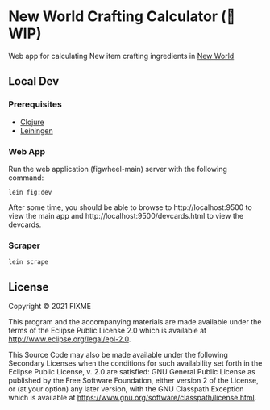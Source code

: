 # New World Crafting Calculator (👷 WIP)

Web app for calculating New item crafting ingredients in [New World](https://www.newworld.com/en-us/)

## Local Dev

### Prerequisites

* [Clojure](https://clojure.org/guides/getting_started)
* [Leiningen](https://leiningen.org/)

### Web App

Run the web application (figwheel-main) server with the following command:

`lein fig:dev`

After some time, you should be able to browse to http://localhost:9500 to 
view the main app and http://localhost:9500/devcards.html to view the devcards.

### Scraper

`lein scrape`

## License

Copyright © 2021 FIXME

This program and the accompanying materials are made available under the
terms of the Eclipse Public License 2.0 which is available at
http://www.eclipse.org/legal/epl-2.0.

This Source Code may also be made available under the following Secondary
Licenses when the conditions for such availability set forth in the Eclipse
Public License, v. 2.0 are satisfied: GNU General Public License as published by
the Free Software Foundation, either version 2 of the License, or (at your
option) any later version, with the GNU Classpath Exception which is available
at https://www.gnu.org/software/classpath/license.html.
